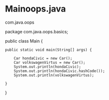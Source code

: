 # Mainoops.java
com.java.oops

package com.java.oops.basics;


public class Main {

	public static void main(String[] args) {
		
		Car hondaCivic = new Car();
		Car volkswagenVirtus = new Car();
		System.out.println(hondaCivic);
		System.out.println(hondaCivic.hashCode());
		System.out.println(volkswagenVirtus);
		
	}

}
